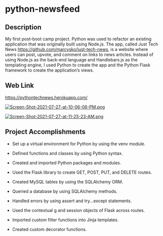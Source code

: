 # python-newsfeed

## Description

  My first post-boot camp project. Python was used to refactor an existing application that was originally built using Node.js. The app, called Just Tech News https://github.com/marcysko/just-tech-news, is a website where users can post, upvote, and comment on links to news articles. Instead of using Node.js as the back-end language and Handlebars.js as the templating engine, I used Python to create the app and the Python Flask framework to create the application’s views.

## Web Link
https://pythontechnews.herokuapp.com/

[![Screen-Shot-2021-07-27-at-10-06-06-PM.png](https://i.postimg.cc/4xBnwrL1/Screen-Shot-2021-07-27-at-10-06-06-PM.png)](https://postimg.cc/Wdq21fPD)

[![Screen-Shot-2021-07-27-at-11-25-23-AM.png](https://i.postimg.cc/151gz0VD/Screen-Shot-2021-07-27-at-11-25-23-AM.png)](https://postimg.cc/SjVQTMrK)

## Project Accomplishments
- Set up a virtual environment for Python by using the venv module.

- Defined functions and classes by using Python syntax.

- Created and imported Python packages and modules.

- Used the Flask library to create GET, POST, PUT, and DELETE routes.

- Created MySQL tables by using the SQLAlchemy ORM.

- Queried a database by using SQLAlchemy methods.

- Handled errors by using assert and try...except statements.

- Used the contextual g and session objects of Flask across routes.

- Imported custom filter functions into Jinja templates.

- Created custom decorator functions.



